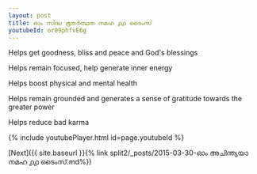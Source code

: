 ```yaml
---
layout: post
title: ഓം സിദ്ധ ഭൂതർത്ഥത നമഹ ൧൧ ടൈംസ്
youtubeId: or09phfvE6g
---
```

 
 
Helps get goodness, bliss and peace and God's blessings
 
Helps remain focused, help generate inner energy 
 
Helps boost physical and mental health 
 
Helps remain grounded and generates a sense of gratitude towards the greater power 
 
Helps reduce bad karma
 
 
 
 


{% include youtubePlayer.html id=page.youtubeId %}
 
[Next]({{ site.baseurl }}{% link  split2/_posts/2015-03-30-ഓം അചിന്ത്യയാ നമഹ ൧൧ ടൈംസ്.md%})
 
